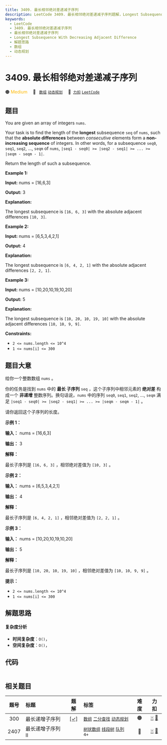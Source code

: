 ```yaml
---
title: 3409. 最长相邻绝对差递减子序列
description: LeetCode 3409. 最长相邻绝对差递减子序列题解，Longest Subsequence With Decreasing Adjacent Difference，包含解题思路、复杂度分析以及完整的 JavaScript 代码实现。
keywords:
  - LeetCode
  - 3409. 最长相邻绝对差递减子序列
  - 最长相邻绝对差递减子序列
  - Longest Subsequence With Decreasing Adjacent Difference
  - 解题思路
  - 数组
  - 动态规划
---
```


# 3409. 最长相邻绝对差递减子序列

🟠 <font color=#ffb800>Medium</font>&emsp; 🔖&ensp; [`数组`](/tag/array.md) [`动态规划`](/tag/dynamic-programming.md)&emsp; 🔗&ensp;[`力扣`](https://leetcode.cn/problems/longest-subsequence-with-decreasing-adjacent-difference) [`LeetCode`](https://leetcode.com/problems/longest-subsequence-with-decreasing-adjacent-difference)

## 题目

You are given an array of integers `nums`.

Your task is to find the length of the **longest** subsequence `seq` of
`nums`, such that the **absolute differences** between _consecutive_ elements
form a **non-increasing sequence** of integers. In other words, for a
subsequence `seq0`, `seq1`, `seq2`, ..., `seqm` of `nums`, `|seq1 - seq0| >=
|seq2 - seq1| >= ... >= |seqm - seqm - 1|`.

Return the length of such a subsequence.



**Example 1:**

**Input:** nums = [16,6,3]

**Output:** 3

**Explanation:**  

The longest subsequence is `[16, 6, 3]` with the absolute adjacent differences
`[10, 3]`.

**Example 2:**

**Input:** nums = [6,5,3,4,2,1]

**Output:** 4

**Explanation:**

The longest subsequence is `[6, 4, 2, 1]` with the absolute adjacent
differences `[2, 2, 1]`.

**Example 3:**

**Input:** nums = [10,20,10,19,10,20]

**Output:** 5

**Explanation:**  

The longest subsequence is `[10, 20, 10, 19, 10]` with the absolute adjacent
differences `[10, 10, 9, 9]`.



**Constraints:**

  * `2 <= nums.length <= 10^4`
  * `1 <= nums[i] <= 300`


## 题目大意

给你一个整数数组 `nums` 。

你的任务是找到 `nums` 中的 **最长 子序列** `seq` ，这个子序列中相邻元素的 **绝对差**  构成一个 **非递增**
整数序列。换句话说，`nums` 中的序列 `seq0`, `seq1`, `seq2`, ..., `seqm` 满足 `|seq1 - seq0| >=
|seq2 - seq1| >= ... >= |seqm - seqm - 1|` 。

请你返回这个子序列的长度。



**示例 1：**

**输入：** nums = [16,6,3]

**输出：** 3

**解释：**

最长子序列是 `[16, 6, 3]` ，相邻绝对差值为 `[10, 3]` 。

**示例 2：**

**输入：** nums = [6,5,3,4,2,1]

**输出：** 4

**解释：**

最长子序列是 `[6, 4, 2, 1]` ，相邻绝对差值为 `[2, 2, 1]` 。

**示例 3：**

**输入：** nums = [10,20,10,19,10,20]

**输出：** 5

**解释：**

最长子序列是 `[10, 20, 10, 19, 10]` ，相邻绝对差值为 `[10, 10, 9, 9]` 。



**提示：**

  * `2 <= nums.length <= 10^4`
  * `1 <= nums[i] <= 300`


## 解题思路

#### 复杂度分析

- **时间复杂度**：`O()`，
- **空间复杂度**：`O()`，

## 代码

```javascript

```

## 相关题目

<!-- prettier-ignore -->
| 题号 | 标题 | 题解 | 标签 | 难度 | 力扣 |
| :------: | :------ | :------: | :------ | :------: | :------: |
| 300 | 最长递增子序列 | [[✓]](/problem/0300.md) |  [`数组`](/tag/array.md) [`二分查找`](/tag/binary-search.md) [`动态规划`](/tag/dynamic-programming.md) | 🟠 | [🀄️](https://leetcode.cn/problems/longest-increasing-subsequence) [🔗](https://leetcode.com/problems/longest-increasing-subsequence) |
| 2407 | 最长递增子序列 II |  |  [`树状数组`](/tag/binary-indexed-tree.md) [`线段树`](/tag/segment-tree.md) [`队列`](/tag/queue.md) `4+` | 🔴 | [🀄️](https://leetcode.cn/problems/longest-increasing-subsequence-ii) [🔗](https://leetcode.com/problems/longest-increasing-subsequence-ii) |